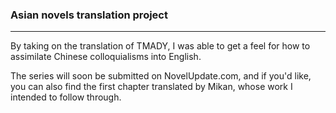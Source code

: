 ### Asian novels translation project 
***
By taking on the translation of TMADY, I was able to get a feel for how to assimilate Chinese colloquialisms into English.

The series will soon be submitted on NovelUpdate.com, and if you'd like, you can also find the first chapter translated by Mikan, whose work I intended to follow through.
